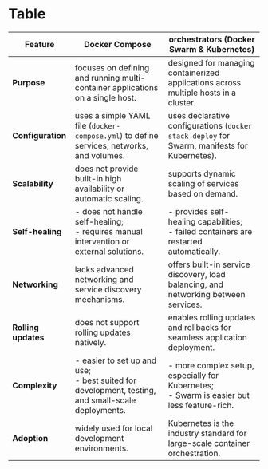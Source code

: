 # Table

| **Feature**         | **Docker Compose**                                                                                    | **orchestrators (Docker Swarm & Kubernetes)**                                                  |
|---------------------|-------------------------------------------------------------------------------------------------------|------------------------------------------------------------------------------------------------|
| **Purpose**         | focuses on defining and running multi-container applications on a single host.                        | designed for managing containerized applications across multiple hosts in a cluster.           |
| **Configuration**   | uses a simple YAML file (`docker-compose.yml`) to define services, networks, and volumes.             | uses declarative configurations (`docker stack deploy` for Swarm, manifests for Kubernetes).   |
| **Scalability**     | does not provide built-in high availability or automatic scaling.                                     | supports dynamic scaling of services based on demand.                                          |
| **Self-healing**    | - does not handle self-healing; <br> - requires manual intervention or external solutions.            | - provides self-healing capabilities; <br> - failed containers are restarted automatically.    |
| **Networking**      | lacks advanced networking and service discovery mechanisms.                                           | offers built-in service discovery, load balancing, and networking between services.            |
| **Rolling updates** | does not support rolling updates natively.                                                            | enables rolling updates and rollbacks for seamless application deployment.                     |
| **Complexity**      | - easier to set up and use; <br> - best suited for development, testing, and small-scale deployments. | - more complex setup, especially for Kubernetes; <br> - Swarm is easier but less feature-rich. |
| **Adoption**        | widely used for local development environments.                                                       | Kubernetes is the industry standard for large-scale container orchestration.                   |

